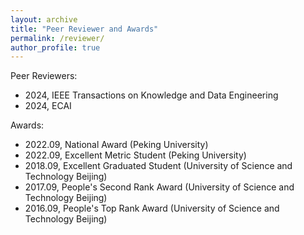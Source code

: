 ```yaml
---
layout: archive
title: "Peer Reviewer and Awards"
permalink: /reviewer/
author_profile: true
---
```


Peer Reviewers:
- 2024, IEEE Transactions on Knowledge and Data Engineering
- 2024, ECAI


Awards:
- 2022.09, National Award (Peking University)
- 2022.09, Excellent Metric Student (Peking University)
- 2018.09, Excellent Graduated Student (University of Science and Technology Beijing)
- 2017.09, People's Second Rank Award (University of Science and Technology Beijing)
- 2016.09, People's Top Rank Award (University of Science and Technology Beijing)